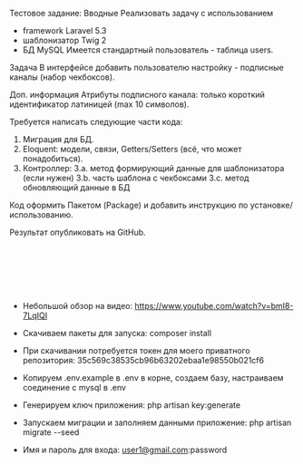 Тестовое задание:
Вводные
Реализовать задачу с использованием
- framework Laravel 5.3
- шаблонизатор Twig 2
- БД MySQL
Имеется стандартный пользователь - таблица users.
 
Задача
В интерфейсе добавить пользователю настройку - подписные каналы (набор чекбоксов).
 
Доп. информация
Атрибуты подписного канала: только короткий идентификатор латиницей (max 10 символов).
 
Требуется написать следующие части кода:
1. Миграция для БД.
2. Eloquent: модели, связи, Getters/Setters (всё, что может понадобиться).
3. Контроллер:
3.a. метод формирующий данные для шаблонизатора (если нужен)
3.b. часть шаблона с чекбоксами
3.c. метод обновляющий данные в БД
 
Код оформить Пакетом (Package) и добавить инструкцию по установке/использованию.
 
Результат опубликовать на GitHub.

<br/>
<br/>
<br/>
<br/>
<br/>

- Небольшой обзор на видео:
https://www.youtube.com/watch?v=bmI8-7LqIQI

- Скачиваем пакеты для запуска:
composer install

- При скачивании потребуется токен для моего приватного репозитория:
35c569c38535cb96b63202ebaa1e98550b021cf6

- Копируем .env.example в .env в корне, создаем базу, настраиваем соединение с mysql в .env

- Генерируем ключ приложения:
php artisan key:generate

- Запускаем миграции и заполняем данными приложение:
php artisan migrate --seed

- Имя и пароль для входа:
user1@gmail.com:password
